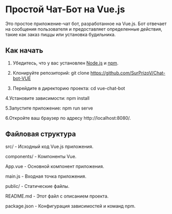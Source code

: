 # Простой Чат-Бот на Vue.js

Это простое приложение-чат бот, разработанное на Vue.js. Бот отвечает на сообщения пользователя и предоставляет определенные действия, такие как заказ пиццы или установка будильника.

## Как начать

1. Убедитесь, что у вас установлен [Node.js](https://nodejs.org/) и [npm](https://www.npmjs.com/).
2. Клонируйте репозиторий:
    git clone https://github.com/SurPrizoV/Chat-bot-VUE

3. Перейдите в директорию проекта:
    cd vue-chat-bot

4.Установите зависимости:
    npm install

5.Запустите приложение:
npm run serve

6.Откройте ваш браузер по адресу http://localhost:8080/.

## Файловая структура

src/ - Исходный код Vue.js приложения.

components/ - Компоненты Vue.

App.vue - Основной компонент приложения.

main.js - Входная точка приложения.

public/ - Статические файлы.

README.md - Этот файл с описанием проекта.

package.json - Конфигурация зависимостей и команд npm.
